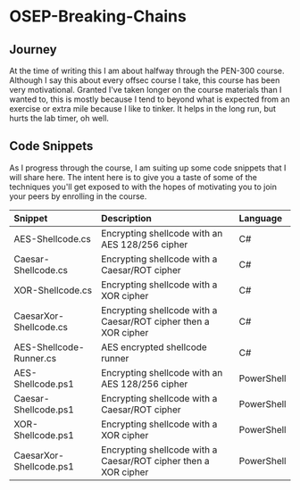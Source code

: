 # OSEP-Breaking-Chains

## Journey

At the time of writing this I am about halfway through the PEN-300 course. Although I say this about every offsec course I take, this course has been very motivational. Granted I've taken longer on the course materials than I wanted to, this is mostly because I tend to beyond what is expected from an exercise or extra mile because I like to tinker. It helps in the long run, but hurts the lab timer, oh well. 

## Code Snippets

As I progress through the course, I am suiting up some code snippets that I will share here. The intent here is to give you a taste of some of the techniques you'll get exposed to with the hopes of motivating you to join your peers by enrolling in the course.

| Snippet | Description | Language
| :-- | :--| :--|
| AES-Shellcode.cs | Encrypting shellcode with an AES 128/256 cipher | C# |
| Caesar-Shellcode.cs | Encrypting shellcode with a Caesar/ROT cipher | C# |
| XOR-Shellcode.cs | Encrypting shellcode with a XOR cipher | C# |
| CaesarXor-Shellcode.cs | Encrypting shellcode with a Caesar/ROT cipher then a XOR cipher | C# |
| AES-Shellcode-Runner.cs | AES encrypted shellcode runner | C# |
| AES-Shellcode.ps1 | Encrypting shellcode with an AES 128/256 cipher | PowerShell |
| Caesar-Shellcode.ps1 | Encrypting shellcode with a Caesar/ROT cipher | PowerShell |
| XOR-Shellcode.ps1 | Encrypting shellcode with a XOR cipher | PowerShell |
| CaesarXor-Shellcode.ps1 | Encrypting shellcode with a Caesar/ROT cipher then a XOR cipher | PowerShell |
